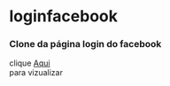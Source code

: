 # loginfacebook
<h3>Clone da página login do facebook</h3>
clique <a href="https://doncarderms.github.io/loginfacebook/login-facebook.html">Aqui</a> <br>para vizualizar
